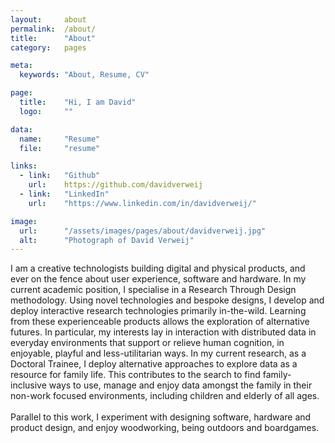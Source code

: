 ```yaml
---
layout:     about
permalink:  /about/
title:      "About"
category:   pages

meta:
  keywords: "About, Resume, CV"

page:
  title:    "Hi, I am David"
  logo:     ""

data:
  name:     "Resume"
  file:     "resume"

links:
  - link:   "Github"
    url:    https://github.com/davidverweij
  - link:   "LinkedIn"
    url:    "https://www.linkedin.com/in/davidverweij/"

image:
  url:      "/assets/images/pages/about/davidverweij.jpg"
  alt:      "Photograph of David Verweij"
---
```

I am a creative technologists building digital and physical products, and ever on the fence about user experience, software and hardware. In my current academic position, I specialise in a Research Through Design methodology. Using novel technologies and bespoke designs, I develop and deploy interactive research technologies primarily in-the-wild. Learning from these experienceable products allows the exploration of alternative futures. In particular, my interests lay in interaction with distributed data in everyday environments that support or relieve human cognition, in enjoyable, playful and less-utilitarian ways. In my current research, as a Doctoral Trainee, I deploy alternative approaches to explore data as a resource for family life. This contributes to the search to find family-inclusive ways to use, manage and enjoy data amongst the family in their non-work focused environments, including children and elderly of all ages.
<br/><br/>
Parallel to this work, I experiment with designing software, hardware and product design, and enjoy woodworking, being outdoors and boardgames.

